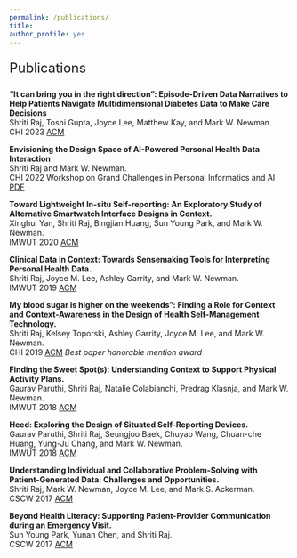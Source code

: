 ```yaml
---
permalink: /publications/
title: 
author_profile: yes
---
```


<style>
.cite_text{
  font-family: arial;
  font-size: 12pt;
}
</style>

<p style="font-size: 18pt; font-style: bold;">Publications</p>

**“It can bring you in the right direction”: Episode-Driven Data Narratives to Help Patients Navigate Multidimensional Diabetes Data to Make Care Decisions**\
Shriti Raj, Toshi Gupta, Joyce Lee, Matthew Kay, and Mark W. Newman.\
CHI 2023 [ACM](https://dl.acm.org/doi/10.1145/3544548.3581073)


**Envisioning the Design Space of AI-Powered Personal Health Data Interaction**\
Shriti Raj and Mark W. Newman.\
CHI 2022 Workshop on Grand Challenges in Personal Informatics and AI [PDF](https://piandaichi2022.weebly.com/uploads/1/3/9/4/139432952/raj.pdf)


**Toward Lightweight In-situ Self-reporting: An Exploratory Study of Alternative Smartwatch Interface Designs in Context.**\
Xinghui Yan, Shriti Raj, Bingjian Huang, Sun Young Park, and Mark W. Newman.\
IMWUT 2020  [ACM](https://dl.acm.org/doi/abs/10.1145/3432212)


**Clinical Data in Context: Towards Sensemaking Tools for Interpreting Personal Health Data.**\
Shriti Raj, Joyce M. Lee, Ashley Garrity, and Mark W. Newman.\
IMWUT 2019 [ACM](https://dl.acm.org/doi/abs/10.1145/3314409) 

**My blood sugar is higher on the weekends”: Finding a Role for Context and Context-Awareness in the Design of Health Self-Management Technology.**\
Shriti Raj, Kelsey Toporski, Ashley Garrity, Joyce M. Lee, and Mark W. Newman.\
CHI 2019 [ACM](https://dl.acm.org/doi/abs/10.1145/3290605.3300349) *Best paper honorable mention award*


**Finding the Sweet Spot(s): Understanding Context to Support Physical Activity Plans.**\
Gaurav Paruthi, Shriti Raj, Natalie Colabianchi, Predrag Klasnja, and Mark W. Newman.\
IMWUT 2018 [ACM](https://dl.acm.org/doi/abs/10.1145/3191761)


**Heed: Exploring the Design of Situated Self-Reporting Devices.**\
Gaurav Paruthi, Shriti Raj, Seungjoo Baek, Chuyao Wang, Chuan-che Huang, Yung-Ju Chang, and Mark W. Newman.\
IMWUT 2018 [ACM](https://dl.acm.org/doi/abs/10.1145/3264942)


**Understanding Individual and Collaborative Problem-Solving with Patient-Generated Data: Challenges and Opportunities.**\
Shriti Raj, Mark W. Newman, Joyce M. Lee, and Mark S. Ackerman.\
CSCW 2017 [ACM](https://dl.acm.org/doi/abs/10.1145/3134723)


**Beyond Health Literacy: Supporting Patient-Provider Communication during an Emergency Visit.**\
Sun Young Park, Yunan Chen, and Shriti Raj.\
CSCW 2017 [ACM](https://dl.acm.org/doi/abs/10.1145/2998181.2998357)








